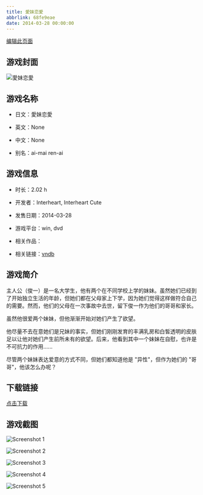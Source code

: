 ```yaml
---
title: 愛妹恋愛
abbrlink: 68fe9eae
date: 2014-03-28 00:00:00
---
```

[编辑此页面](https://github.com/ACG-3/ADV3-source/blob/main/source/_posts/%E6%84%9B%E5%A6%B9%E6%81%8B%E6%84%9B.md)

## 游戏封面

![愛妹恋愛](https://pan.timero.xyz/d/onedrive/img_lib_001/%E6%84%9B%E5%A6%B9%E6%81%8B%E6%84%9B_cover.avif)


## 游戏名称

- 日文：愛妹恋愛
- 英文：None
- 中文：None

- 别名：ai-mai ren-ai


## 游戏信息

- 时长：2.02 h
- 开发者：Interheart, Interheart Cute
- 发售日期：2014-03-28
- 游戏平台：win, dvd
- 相关作品：

- 相关链接：[vndb](https://vndb.org/v14068)


## 游戏简介

主人公（俊一）是一名大学生，他有两个在不同学校上学的妹妹。虽然她们已经到了开始独立生活的年龄，但她们都在父母家上下学，因为她们觉得这样做符合自己的需要。然而，他们的父母在一次事故中去世，留下俊一作为他们的哥哥和家长。

虽然他很爱两个妹妹，但他渐渐开始对她们产生了欲望。

他尽量不去在意她们是兄妹的事实，但她们刚刚发育的丰满乳房和白皙透明的皮肤足以让他对她们产生前所未有的欲望。后来，他看到其中一个妹妹在自慰，也许是不可抗力的作用......

尽管两个妹妹表达爱意的方式不同，但她们都知道他是 "异性"，但作为她们的 "哥哥"，他该怎么办呢？




## 下载链接

[点击下载](https://pan.timero.xyz/onedrive/adv_lib_001/%E6%84%9B%E5%A6%B9%E6%81%8B%E6%84%9B)


## 游戏截图


![Screenshot 1](https://pan.timero.xyz/d/onedrive/img_lib_001/%E6%84%9B%E5%A6%B9%E6%81%8B%E6%84%9B_Screenshot_1.avif)

![Screenshot 2](https://pan.timero.xyz/d/onedrive/img_lib_001/%E6%84%9B%E5%A6%B9%E6%81%8B%E6%84%9B_Screenshot_2.avif)

![Screenshot 3](https://pan.timero.xyz/d/onedrive/img_lib_001/%E6%84%9B%E5%A6%B9%E6%81%8B%E6%84%9B_Screenshot_3.avif)

![Screenshot 4](https://pan.timero.xyz/d/onedrive/img_lib_001/%E6%84%9B%E5%A6%B9%E6%81%8B%E6%84%9B_Screenshot_4.avif)

![Screenshot 5](https://pan.timero.xyz/d/onedrive/img_lib_001/%E6%84%9B%E5%A6%B9%E6%81%8B%E6%84%9B_Screenshot_5.avif)

